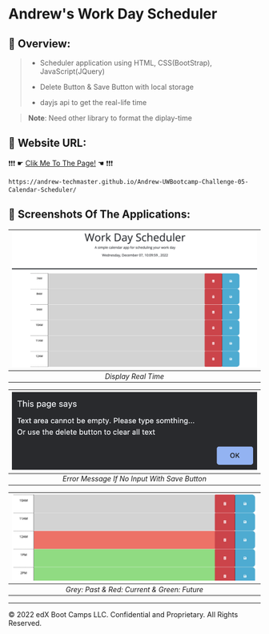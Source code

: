 # Andrew's Work Day Scheduler

## 🐳 Overview:
> * Scheduler application using HTML, CSS(BootStrap), JavaScript(JQuery)
>
> * Delete Button & Save Button with local storage
>
> * dayjs api to get the real-life time

> **Note**: Need other library to format the diplay-time
>



## 🐯 Website URL:
❗❗❗ ☛ [Clik Me To The Page!](https://andrew-techmaster.github.io/Andrew-UWBootcamp-Challenge-05-Calendar-Scheduler/) ☚ ❗❗❗
```
https://andrew-techmaster.github.io/Andrew-UWBootcamp-Challenge-05-Calendar-Scheduler/
```

## 🦊 Screenshots Of The Applications:

|![screentshot01](./assets/images/sc01.png)|
|:--:| 
| *Display Real Time* |

|![screentshot02](./assets/images/sc02.png)|
|:--:| 
| *Error Message If No Input With Save Button* |

|![screentshot02](./assets/images/sc03.png)|
|:--:| 
| *Grey: Past & Red: Current & Green: Future* |
- - -
© 2022 edX Boot Camps LLC. Confidential and Proprietary. All Rights Reserved.
